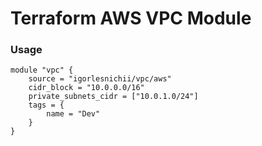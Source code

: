 # Terraform AWS VPC Module

### Usage
```
module "vpc" {
    source = "igorlesnichii/vpc/aws"
    cidr_block = "10.0.0.0/16"
    private_subnets_cidr = ["10.0.1.0/24"]
    tags = {
        name = "Dev"
    }
}
```